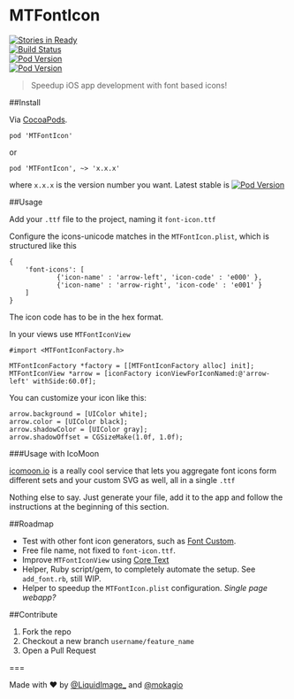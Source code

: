MTFontIcon
==========

[![Stories in Ready](https://badge.waffle.io/mokagio/MTFontIcon.png)](http://waffle.io/mokagio/MTFontIcon)
<br/>
[![Build Status](https://travis-ci.org/mokagio/MTFontIcon.png)](https://travis-ci.org/mokagio/MTFontIcon.png)
<br/>
[![Pod Version](http://cocoapod-badges.herokuapp.com/v/MTFontIcon/badge.png
)](http://cocoapod-badges.herokuapp.com/v/$PODNAME/badge.png
)
<br/>
[![Pod Version](http://cocoapod-badges.herokuapp.com/p/MTFontIcon/badge.png
)](http://cocoapod-badges.herokuapp.com/p/$PODNAME/badge.png
)

> Speedup iOS app development with font based icons!

##Install

Via [CocoaPods](http://cocoapods.org).

	pod 'MTFontIcon'

or

	pod 'MTFontIcon', ~> 'x.x.x'
	
where `x.x.x` is the version number you want. Latest stable is [![Pod Version](http://cocoapod-badges.herokuapp.com/v/MTFontIcon/badge.png
)](http://cocoapod-badges.herokuapp.com/v/$PODNAME/badge.png
)

##Usage

Add your `.ttf` file to the project, naming it `font-icon.ttf`

Configure the icons-unicode matches in the `MTFontIcon.plist`, which is structured like this

	{
		'font-icons': [
				{'icon-name' : 'arrow-left', 'icon-code' : 'e000' },
				{'icon-name' : 'arrow-right', 'icon-code' : 'e001' }
		]
	}
	
The icon code has to be in the hex format.

In your views use `MTFontIconView`

	#import <MTFontIconFactory.h>
	
	MTFontIconFactory *factory = [[MTFontIconFactory alloc] init];
	MTFontIconView *arrow = [iconFactory iconViewForIconNamed:@'arrow-left' withSide:60.0f];

You can customize your icon like this:

	arrow.background = [UIColor white];
	arrow.color = [UIColor black];
	arrow.shadowColor = [UIColor gray];
	arrow.shadowOffset = CGSizeMake(1.0f, 1.0f);

###Usage with IcoMoon

[icomoon.io](http://icomoon.io) is a really cool service that lets you aggregate font icons form different sets and your custom SVG as well, all in a single `.ttf`

Nothing else to say. Just generate your file, add it to the app and follow the instructions at the beginning of this section.

##Roadmap

* Test with other font icon generators, such as [Font Custom](http://fontcustom.com/).
* Free file name, not fixed to `font-icon.ttf`.
* Improve `MTFontIconView` using [Core Text](https://developer.apple.com/library/ios/documentation/StringsTextFonts/Conceptual/CoreText_Programming/Introduction/Introduction.html)
* Helper, Ruby script/gem, to completely automate the setup. See `add_font.rb`, still WIP.
* Helper to speedup the `MTFontIcon.plist` configuration. _Single page webapp?_

##Contribute

1. Fork the repo
2. Checkout a new branch `username/feature_name`
3. Open a Pull Request

===

Made with &#x2665; by [@LiquidImage_](https://twitter.com/liquidimage_/) and [@mokagio](https://twitter.com/mokagio)
